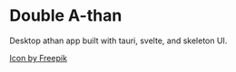 # Double A-than

Desktop athan app built with tauri, svelte, and skeleton UI.

<a href="https://www.freepik.com/icon/kaaba_8055280#fromView=search&term=kaaba&page=1&position=35&track=ais&track=ais">Icon by Freepik</a>
